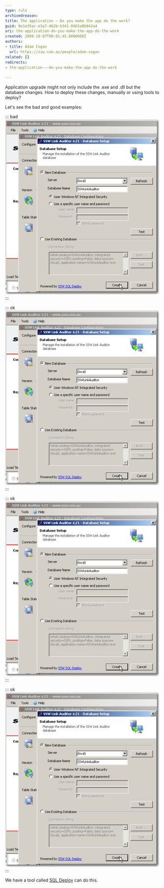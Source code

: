 ```yaml
---
type: rule
archivedreason: 
title: The application – Do you make the app do the work?
guid: 8e1e35ac-e3a7-462b-b341-8465a8b842a4
uri: the-application-do-you-make-the-app-do-the-work
created: 2009-10-07T00:01:45.0000000Z
authors:
- title: Adam Cogan
  url: https://ssw.com.au/people/adam-cogan
related: []
redirects:
- the-application-–-do-you-make-the-app-do-the-work

---
```


Application upgrade might not only include the .exe and .dll but the database changes. How to deploy these changes, manually or using tools to deploy? 

 Let's see the bad and good examples:   
<!--endintro-->

::: bad  
![Dear Mr Northwind,   Before installing your application, you need to  run this script by  first opening up SQL Management Studio.  Open the attached script, point it to Northwind and  execute the script.   Let me know if you have any issues...  We worked very hard on this release.   I hope you’re happy with it.   Regards,  Eric Phan            Figure: Bad example - run SQL scripts manually](UsingSQLDeployControl.png)  
:::  

::: ok  
![Hi Mr. Northwind,   Please run the attached Northwind\_v5.exe.   Click Run when the prompt appears.   Regards, Eric Phan            Figure: Better example - run SQL scripts using another package](UsingSQLDeployControl.png)  
:::  

::: ok  
![Dear Mr Northwind,   When you run the Northwind v1.0 (Rich Client) it will  automatically upgrade the database for you.   Just make sure you have dbo permissions:  Let me know if you run into any issues,  otherwise have a great day.   Regards,  Eric Phan           Figure: Best example - run SQL scripts in the application](UsingSQLDeployControl.png)  
:::  

::: ok  
![Figure: Deploy SQL scripts by the application itself](UsingSQLDeployControl.png)  
:::  

 We have a tool called [SQL Deploy](http://www.ssw.com.au/ssw/SQLDeploy) can do this.
